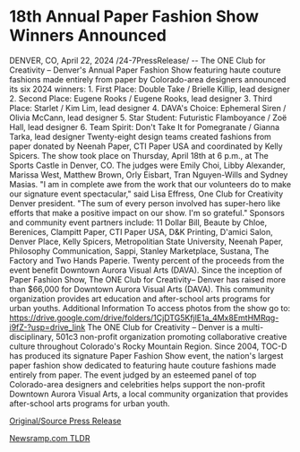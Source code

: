 # 18th Annual Paper Fashion Show Winners Announced

DENVER, CO, April 22, 2024 /24-7PressRelease/ -- The ONE Club for Creativity – Denver's Annual Paper Fashion Show featuring haute couture fashions made entirely from paper by Colorado-area designers announced its six 2024 winners:   1.	First Place: Double Take / Brielle Killip, lead designer 2.	Second Place: Eugene Rooks / Eugene Rooks, lead designer 3.	Third Place: Starlet / Kim Lim, lead designer 4.	DAVA's Choice: Ephemeral Siren / Olivia McCann, lead designer 5.	Star Student: Futuristic Flamboyance / Zoë Hall, lead designer 6.	Team Spirit: Don't Take It for Pomegranate / Gianna Tarka, lead designer  Twenty-eight design teams created fashions from paper donated by Neenah Paper, CTI Paper USA and coordinated by Kelly Spicers.  The show took place on Thursday, April 18th at 6 p.m., at The Sports Castle in Denver, CO. The judges were Emily Choi, Libby Alexander, Marissa West, Matthew Brown, Orly Eisbart, Tran Nguyen-Wills and Sydney Masias.   "I am in complete awe from the work that our volunteers do to make our signature event spectacular," said Lisa Effress, One Club for Creativity Denver president. "The sum of every person involved has super-hero like efforts that make a positive impact on our show. I'm so grateful."   Sponsors and community event partners include: 11 Dollar Bill, Beaute by Chloe, Berenices, Clampitt Paper, CTI Paper USA, D&K Printing, D'amici Salon, Denver Place, Kelly Spicers, Metropolitian State University, Neenah Paper, Philosophy Communication, Sappi, Stanley Marketplace, Sustana, The Factory and Two Hands Paperie.   Twenty percent of the proceeds from the event benefit Downtown Aurora Visual Arts (DAVA). Since the inception of Paper Fashion Show, The ONE Club for Creativity– Denver has raised more than $66,000 for Downtown Aurora Visual Arts (DAVA). This community organization provides art education and after-school arts programs for urban youths.  Additional Information To access photos from the show go to: https://drive.google.com/drive/folders/1CjDTG5KfjlE1a_4Mx8EmtHMRqg-i9fZ-?usp=drive_link  The ONE Club for Creativity – Denver is a multi-disciplinary, 501c3 non-profit organization promoting collaborative creative culture throughout Colorado's Rocky Mountain Region. Since 2004, TOC-D has produced its signature Paper Fashion Show event, the nation's largest paper fashion show dedicated to featuring haute couture fashions made entirely from paper. The event judged by an esteemed panel of top Colorado-area designers and celebrities helps support the non-profit Downtown Aurora Visual Arts, a local community organization that provides after-school arts programs for urban youth. 

[Original/Source Press Release](https://www.24-7pressrelease.com/press-release/510245/18th-annual-paper-fashion-show-winners-announced) 

[Newsramp.com TLDR](https://newsramp.com/None) 
